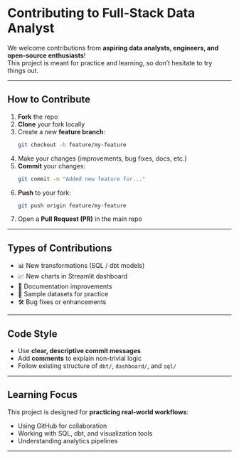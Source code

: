 # Contributing to Full-Stack Data Analyst

We welcome contributions from **aspiring data analysts, engineers, and open-source enthusiasts**!  
This project is meant for practice and learning, so don’t hesitate to try things out.  

---

## How to Contribute
1. **Fork** the repo  
2. **Clone** your fork locally  
3. Create a new **feature branch**:  
   ```bash
   git checkout -b feature/my-feature
   ```
4. Make your changes (improvements, bug fixes, docs, etc.)  
5. **Commit** your changes:  
   ```bash
   git commit -m "Added new feature for..."
   ```
6. **Push** to your fork:  
   ```bash
   git push origin feature/my-feature
   ```
7. Open a **Pull Request (PR)** in the main repo  

---

## Types of Contributions
- 📊 New transformations (SQL / dbt models)  
- 📈 New charts in Streamlit dashboard  
- 📝 Documentation improvements  
- 🧪 Sample datasets for practice  
- 🛠️ Bug fixes or enhancements  

---

## Code Style
- Use **clear, descriptive commit messages**  
- Add **comments** to explain non-trivial logic  
- Follow existing structure of `dbt/`, `dashboard/`, and `sql/`  

---

## Learning Focus
This project is designed for **practicing real-world workflows**:  
- Using GitHub for collaboration  
- Working with SQL, dbt, and visualization tools  
- Understanding analytics pipelines  

---
